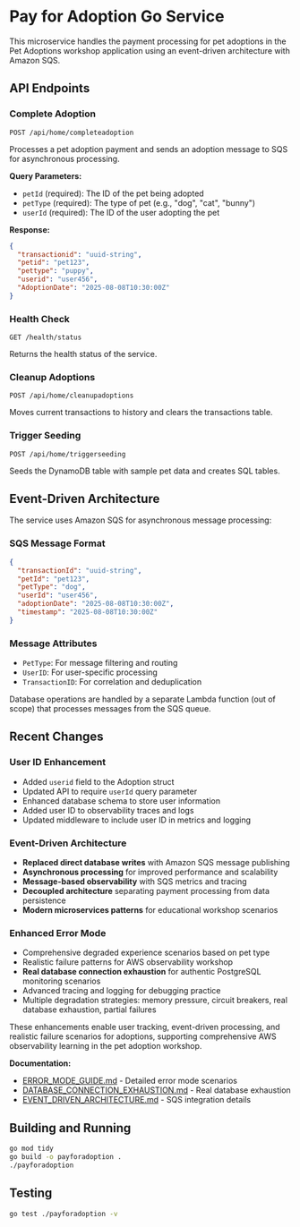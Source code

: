 # Pay for Adoption Go Service

This microservice handles the payment processing for pet adoptions in the Pet Adoptions workshop application using an event-driven architecture with Amazon SQS.

## API Endpoints

### Complete Adoption
`POST /api/home/completeadoption`

Processes a pet adoption payment and sends an adoption message to SQS for asynchronous processing.

**Query Parameters:**
- `petId` (required): The ID of the pet being adopted
- `petType` (required): The type of pet (e.g., "dog", "cat", "bunny")
- `userId` (required): The ID of the user adopting the pet

**Response:**
```json
{
  "transactionid": "uuid-string",
  "petid": "pet123",
  "pettype": "puppy",
  "userid": "user456",
  "AdoptionDate": "2025-08-08T10:30:00Z"
}
```

### Health Check
`GET /health/status`

Returns the health status of the service.

### Cleanup Adoptions
`POST /api/home/cleanupadoptions`

Moves current transactions to history and clears the transactions table.

### Trigger Seeding
`POST /api/home/triggerseeding`

Seeds the DynamoDB table with sample pet data and creates SQL tables.

## Event-Driven Architecture

The service uses Amazon SQS for asynchronous message processing:

### SQS Message Format
```json
{
  "transactionId": "uuid-string",
  "petId": "pet123",
  "petType": "dog", 
  "userId": "user456",
  "adoptionDate": "2025-08-08T10:30:00Z",
  "timestamp": "2025-08-08T10:30:00Z"
}
```

### Message Attributes
- `PetType`: For message filtering and routing
- `UserID`: For user-specific processing  
- `TransactionID`: For correlation and deduplication

Database operations are handled by a separate Lambda function (out of scope) that processes messages from the SQS queue.

## Recent Changes

### User ID Enhancement
- Added `userid` field to the Adoption struct
- Updated API to require `userId` query parameter
- Enhanced database schema to store user information
- Added user ID to observability traces and logs
- Updated middleware to include user ID in metrics and logging

### Event-Driven Architecture
- **Replaced direct database writes** with Amazon SQS message publishing
- **Asynchronous processing** for improved performance and scalability
- **Message-based observability** with SQS metrics and tracing
- **Decoupled architecture** separating payment processing from data persistence
- **Modern microservices patterns** for educational workshop scenarios

### Enhanced Error Mode
- Comprehensive degraded experience scenarios based on pet type
- Realistic failure patterns for AWS observability workshop
- **Real database connection exhaustion** for authentic PostgreSQL monitoring scenarios
- Advanced tracing and logging for debugging practice
- Multiple degradation strategies: memory pressure, circuit breakers, real database exhaustion, partial failures

These enhancements enable user tracking, event-driven processing, and realistic failure scenarios for adoptions, supporting comprehensive AWS observability learning in the pet adoption workshop.

**Documentation:**
- [ERROR_MODE_GUIDE.md](ERROR_MODE_GUIDE.md) - Detailed error mode scenarios
- [DATABASE_CONNECTION_EXHAUSTION.md](DATABASE_CONNECTION_EXHAUSTION.md) - Real database exhaustion
- [EVENT_DRIVEN_ARCHITECTURE.md](EVENT_DRIVEN_ARCHITECTURE.md) - SQS integration details

## Building and Running

```bash
go mod tidy
go build -o payforadoption .
./payforadoption
```

## Testing

```bash
go test ./payforadoption -v
```